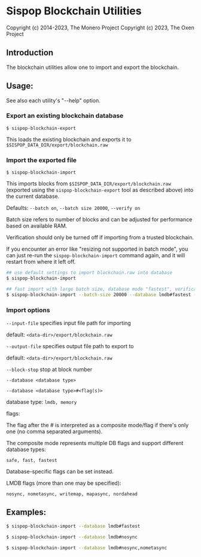 # Sispop Blockchain Utilities

Copyright (c) 2014-2023, The Monero Project
Copyright (c)      2023, The Oxen Project

## Introduction

The blockchain utilities allow one to import and export the blockchain.

## Usage:

See also each utility's "--help" option.

### Export an existing blockchain database

`$ sispop-blockchain-export`

This loads the existing blockchain and exports it to `$SISPOP_DATA_DIR/export/blockchain.raw`

### Import the exported file

`$ sispop-blockchain-import`

This imports blocks from `$SISPOP_DATA_DIR/export/blockchain.raw` (exported using the
`sispop-blockchain-export` tool as described above) into the current database.

Defaults: `--batch on`, `--batch size 20000`, `--verify on`

Batch size refers to number of blocks and can be adjusted for performance based on available RAM.

Verification should only be turned off if importing from a trusted blockchain.

If you encounter an error like "resizing not supported in batch mode", you can just re-run
the `sispop-blockchain-import` command again, and it will restart from where it left off.

```bash
## use default settings to import blockchain.raw into database
$ sispop-blockchain-import

## fast import with large batch size, database mode "fastest", verification off
$ sispop-blockchain-import --batch-size 20000 --database lmdb#fastest --verify off

```

### Import options

`--input-file`
specifies input file path for importing

default: `<data-dir>/export/blockchain.raw`

`--output-file`
specifies output file path to export to

default: `<data-dir>/export/blockchain.raw`

`--block-stop`
stop at block number

`--database <database type>`

`--database <database type>#<flag(s)>`

database type: `lmdb, memory`

flags:

The flag after the # is interpreted as a composite mode/flag if there's only
one (no comma separated arguments).

The composite mode represents multiple DB flags and support different database types:

`safe, fast, fastest`

Database-specific flags can be set instead.

LMDB flags (more than one may be specified):

`nosync, nometasync, writemap, mapasync, nordahead`

## Examples:

```bash
$ sispop-blockchain-import --database lmdb#fastest

$ sispop-blockchain-import --database lmdb#nosync

$ sispop-blockchain-import --database lmdb#nosync,nometasync
```

